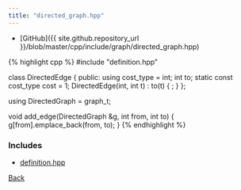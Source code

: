 ```yaml
---
title: "directed_graph.hpp"
---
```


- [GitHub]({{ site.github.repository_url }}/blob/master/cpp/include/graph/directed_graph.hpp)

{% highlight cpp %}
#include "definition.hpp"

class DirectedEdge {
public:
  using cost_type = int;
  int to;
  static const cost_type cost = 1;
  DirectedEdge(int, int t) : to(t) { ; }
};

using DirectedGraph = graph_t<DirectedEdge>;

void add_edge(DirectedGraph &g, int from, int to) {
  g[from].emplace_back(from, to);
}
{% endhighlight %}

### Includes

- [definition.hpp](definition)

[Back](../..)
